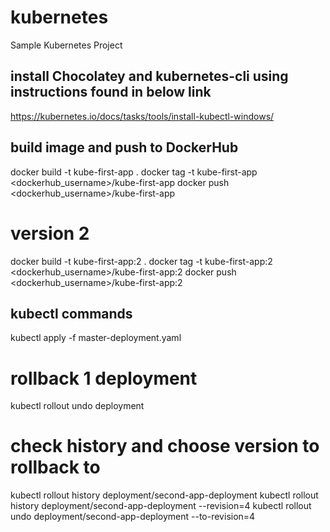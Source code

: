 # kubernetes
Sample Kubernetes Project

## install Chocolatey and kubernetes-cli using instructions found in below link
https://kubernetes.io/docs/tasks/tools/install-kubectl-windows/

## build image and push to DockerHub
docker build -t kube-first-app .
docker tag -t kube-first-app <dockerhub_username>/kube-first-app 
docker push <dockerhub_username>/kube-first-app
# version 2
docker build -t kube-first-app:2 .
docker tag -t kube-first-app:2 <dockerhub_username>/kube-first-app:2 
docker push <dockerhub_username>/kube-first-app:2


## kubectl commands
kubectl apply -f master-deployment.yaml
# rollback 1 deployment
kubectl rollout undo deployment
# check history and choose version to rollback to
kubectl rollout history deployment/second-app-deployment
kubectl rollout history deployment/second-app-deployment --revision=4
kubectl rollout undo deployment/second-app-deployment --to-revision=4






